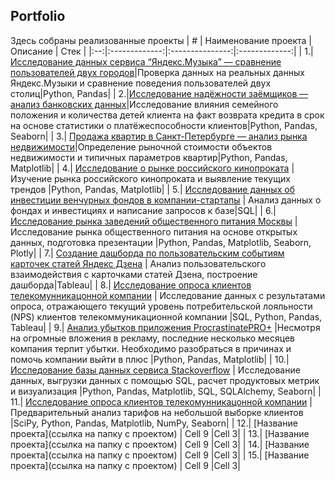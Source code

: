Portfolio
------
Здесь собраны реализованные проекты
| # | Наименование проекта  | Описание  | Стек |
|:--:|:-------------:|:---------------:|:-------------:|
| 1.|[Исследование данных сервиса “Яндекс.Музыка” — сравнение пользователей двух городов](https://github.com/natashkaau/portfolio/tree/main/project_1)|Проверка данных на реальных данных Яндекс.Музыки и сравнение поведения пользователей двух столиц|Python, Pandas|
| 2.|[Исследование надёжности заёмщиков — анализ банковских данных](https://github.com/natashkaau/portfolio/tree/4f7907167b5412ddaf94b380ac24043b546c7297/project_2)|Исследование влияния семейного положения и количества детей клиента на факт возврата кредита в срок на основе статистики о платёжеспособности клиентов|Python, Pandas, Seaborn|
| 3.| [Продажа квартир в Санкт-Петербурге — анализ рынка недвижимости](https://github.com/natashkaau/portfolio/tree/4f7907167b5412ddaf94b380ac24043b546c7297/project_3)|Определение рыночной стоимости объектов недвижимости и типичных параметров квартир|Python, Pandas, Matplotlib|
| 4.| [Исследование о рынке российского кинопроката](https://github.com/natashkaau/portfolio/tree/c3081b1f1dfd9493b37b20fc0ea38309a9f1c2ef/project_4) | Изучение рынка российского кинопроката и выявление текущих трендов |Python, Pandas, Matplotlib|
| 5.| [Исследование данных об инвестиции венчурных фондов в компании-стартапы](https://github.com/natashkaau/portfolio/tree/38b864b9f7f8dcbff1c22691468de8e980053942/project_5) | Анализ данных о фондах и инвестициях и написание запросов к базе|SQL|
| 6.| [Исследование рынка заведений общественного питания Москвы](https://github.com/natashkaau/portfolio/tree/17294d540f62dea59bf605bd5818f30355fde3a4/project_6) | Исследование рынка общественного питания на основе открытых данных, подготовка презентации |Python, Pandas, Matplotlib, Seaborn, Plotly|
| 7.| [Создание дашборда по пользовательским событиям карточек статей Яндекс Дзена](https://github.com/natashkaau/portfolio/tree/e9fbb62d764a87b99e38cd789862b0f4200f5521/project_7) | Анализ пользовательского взаимодействия с карточками статей Дзена, построение дашборда|Tableau|
| 8.| [Исследование опроса клиентов телекомунникацонной компании](https://github.com/natashkaau/portfolio/tree/59ff96b9959ad55f07559caf7e80988d90f356cc/project_8) | Исследование данных с результатами опроса, отражающего текущий уровень потребительской лояльности (NPS) клиентов телекоммуникационной компании |SQL, Python, Pandas, Tableau|
| 9.| [Анализ убытков приложения ProcrastinatePRO+](https://github.com/natashkaau/portfolio/blob/6d0825805189c66f8b49936890dbaa404e4d5071/project_9/project_9.ipynb) |Несмотря на огромные вложения в рекламу, последние несколько месяцев компания терпит убытки. Необходимо разобраться в причинах и помочь компании выйти в плюс |Python, Pandas, Matplotlib|
| 10.| [Исследование базы данных сервиса Stackoverflow](https://github.com/natashkaau/portfolio/tree/a0c64a7383eebb9b200e5f8c9d8f211198a6a6f0/project_10) | Исследование данных, выгрузки данных с помощью SQL, расчет продуктовых метрик и визуализация |Python, Pandas, Matplotlib, SQL, SQLAlchemy, Seaborn|
| 11.| [Исследование опроса клиентов телекомунникацонной компании](https://github.com/natashkaau/portfolio/tree/c9a63a6c162470b5f7f83ae842d42ac4b55eec97/project_11) | Предварительный анализ тарифов на небольшой выборке клиентов |SciPy, Python, Pandas, Matplotlib, NumPy, Seaborn|
| 12.| [Название проекта](ссылка на папку с проектом) | Cell 9 |Cell 3|
| 13.| [Название проекта](ссылка на папку с проектом) | Cell 9 |Cell 3|
| 14.| [Название проекта](ссылка на папку с проектом) | Cell 9 |Cell 3|
| 15.| [Название проекта](ссылка на папку с проектом) | Cell 9 |Cell 3|
